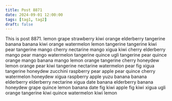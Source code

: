 ```yaml
---
title: Post 8871
date: 2024-09-01 12:00:00
tags: [tag1, tag2]
draft: false
---
```

This is post 8871.
lemon
grape
strawberry
kiwi
orange
elderberry
tangerine
banana
banana
kiwi
orange
watermelon
lemon
tangerine
tangerine
kiwi
pear
tangerine
mango
cherry
nectarine
mango
xigua
kiwi
cherry
elderberry
mango
pear
mango
watermelon
tangerine
quince
ugli
tangerine
pear
quince
orange
mango
banana
mango
lemon
orange
tangerine
cherry
honeydew
lemon
orange
pear
kiwi
tangerine
nectarine
watermelon
pear
fig
xigua
tangerine
honeydew
zucchini
raspberry
pear
apple
pear
quince
cherry
watermelon
honeydew
xigua
raspberry
apple
yuzu
banana
banana
elderberry
elderberry
nectarine
xigua
date
banana
elderberry
banana
honeydew
grape
quince
lemon
banana
date
fig
kiwi
apple
fig
kiwi
xigua
ugli
orange
tangerine
kiwi
quince
watermelon
kiwi
lemon
